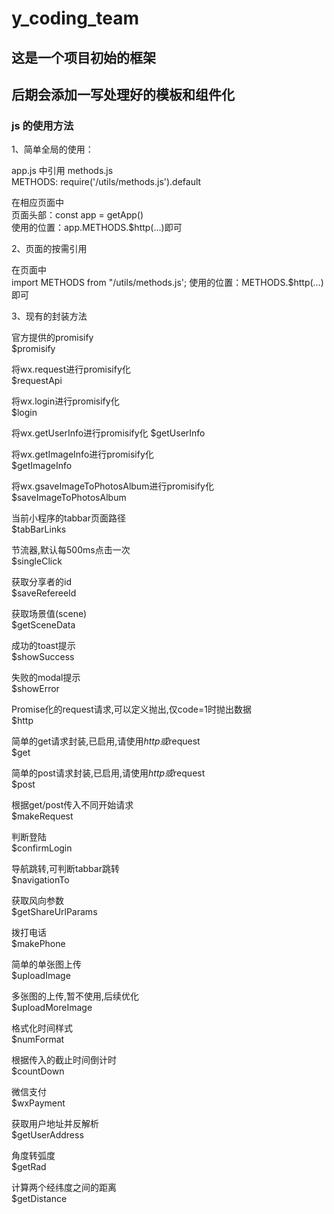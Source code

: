 # y_coding_team

## 这是一个项目初始的框架

## 后期会添加一写处理好的模板和组件化

### js 的使用方法

1、简单全局的使用：

app.js 中引用 methods.js  
METHODS: require('/utils/methods.js').default

在相应页面中  
页面头部：const app = getApp()  
使用的位置：app.METHODS.$http(...)即可


2、页面的按需引用

在页面中  
import METHODS from "/utils/methods.js';
使用的位置：METHODS.$http(...)即可

3、现有的封装方法  

官方提供的promisify  
$promisify

将wx.request进行promisify化  
$requestApi

将wx.login进行promisify化  
$login

将wx.getUserInfo进行promisify化
$getUserInfo

将wx.getImageInfo进行promisify化  
$getImageInfo

将wx.gsaveImageToPhotosAlbum进行promisify化  
$saveImageToPhotosAlbum

当前小程序的tabbar页面路径  
$tabBarLinks

节流器,默认每500ms点击一次  
$singleClick

获取分享者的id  
$saveRefereeId

获取场景值(scene)  
$getSceneData

成功的toast提示  
$showSuccess

失败的modal提示  
$showError

Promise化的request请求,可以定义抛出,仅code=1时抛出数据  
$http

简单的get请求封装,已启用,请使用$http或$request  
$get

简单的post请求封装,已启用,请使用$http或$request  
$post

根据get/post传入不同开始请求  
$makeRequest

判断登陆  
$confirmLogin

导航跳转,可判断tabbar跳转  
$navigationTo

获取风向参数  
$getShareUrlParams

拨打电话  
$makePhone

简单的单张图上传  
$uploadImage

多张图的上传,暂不使用,后续优化  
$uploadMoreImage

格式化时间样式  
$numFormat

根据传入的截止时间倒计时  
$countDown

微信支付  
$wxPayment

获取用户地址并反解析  
$getUserAddress

角度转弧度  
$getRad

计算两个经纬度之间的距离  
$getDistance


